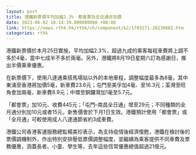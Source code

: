 ```yaml
---
layout: post
title: 港鐵新票價平均加幅2.3%　都會票及全日通亦加價
date: 2023-06-02 18:14:39.000000000 +08:00
link: https://news.rthk.hk/rthk/ch/component/k2/1703271-20230602.htm
categories: rthk
---
```


港鐵新票價於本月25日實施，平均加幅2.3%，超過九成的乘客每程車費將上調不多於4毫，當中七成半不多於兩毫。另外，港鐵將8月19日星期六訂為感謝日，推出半價乘車優惠。

在新票價下，使用八達通乘搭馬場站以外的本地車程，調整幅度最多為8毫，其中東涌至香港將加價5毫，新車費23.6元；屯門至美孚加4毫、至16.3元；荃灣至旺角會加兩毫，新車費8.9元；中環至銅鑼灣加1毫至5.7元。

「都會票」加10元、收費445元；「屯門–南昌全日通」增至29元；不同種類的全月通分別加10元或者15元，新售價會於下月1日生效。港鐵預計使用「都會票」或「全月通」可較使用成人八達通節省約3成車費。

港鐵公司香港客運服務總監楊美珍表示，為支持疫情後經濟復甦，港鐵在檢討後的票價調機制外，作出特別安排壓低票價調整幅度，並繼續為乘客提供不同車費及票務優惠，涵蓋長者、小童、學生等，去年這些恆常優惠總值超過21億元。
